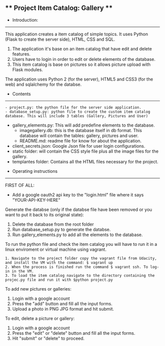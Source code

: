 ** Project Item Catalog: Gallery **
-------------------------------------

* Introduction:
--------------

This application creates a item catalog of simple topics. It uses Python (Flask to create the server side), HTML, CSS and SQL.

1. The application it's base on an item catalog that have edit and delete features.
2. Users have to login in order to edit or delete elements of the database.
3. This item catalog is base on pictures so it allows picture upload with Flask modules.

The application uses Python 2 (for the server), HTML5 and CSS3 (for the web) and sqlalchemy for the databse.

* Contents
----------

	- project.py: the python file for the server side application.
	- database_setup.py: python file to create the custom item catalog database. This will include 3 tables (Gallery, Pictures and User)
  - gallery_elements.py: This will add predefine elements to the database.
	- imagegallery.db: this is the database itself in db format. This database will contain the tables: gallery, pictures and user.
	- README.md: readme file for know for about the application.
  - client_secrets.json: Google Json file for user login configurations.
  - static folder: will contain the CSS style file plus all the image files for the gallery.
  - templantes folder: Contains all the HTML files necessary for the project.

* Operating instructions
------------------------

FIRST OF ALL:

 - Add a google oauth2 api key to the "login.html" file where it says "YOUR-API-KEY-HERE"

Generate the databse (only if the databse file have been removed or you want to put it back to its original state):

  1. Delete the database from the root folder
  2. Run database_setup.py to generate the databse.
  3. Run gallery_elements.py to add all the elements to the database.

To run the python file and check the item catalog you will have to run it in a linux enviroment or virtual machine using vagrant.

	1. Navigate to the project folder copy the vagrant file from Udacity, and install the VM with the command: $ vagrant up
	2. When the process is finished run the command $ vagrant ssh. To log-in in the VM.
	3. To load the item catalog navigate to the directory containing the projec.py file and run it with $python project.py

To add new pictures or galleries:

  1. Login with a google account
  2. Press the "add" button and fill all the input forms.
  3. Upload a photo in PNG JPG format and hit submit.

To edit, delete a picture or gallery:

  1. Login with a google account
  2. Press the "edit" or "delete" button and fill all the input forms.
  3. Hit "submit" or "delete" to proceed.

